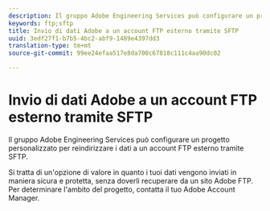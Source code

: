 ```yaml
---
description: Il gruppo Adobe Engineering Services può configurare un progetto personalizzato per reindirizzare i dati a un account FTP esterno tramite SFTP.
keywords: ftp;sftp
title: Invio di dati Adobe a un account FTP esterno tramite SFTP
uuid: 3edf27f1-b7b5-4bc2-abf9-1489e4397dd3
translation-type: tm+mt
source-git-commit: 99ee24efaa517e8da700c67818c111c4aa90dc02

---
```



# Invio di dati Adobe a un account FTP esterno tramite SFTP

Il gruppo Adobe Engineering Services può configurare un progetto personalizzato per reindirizzare i dati a un account FTP esterno tramite SFTP.

Si tratta di un&#39;opzione di valore in quanto i tuoi dati vengono inviati in maniera sicura e protetta, senza doverli recuperare da un sito Adobe FTP. Per determinare l&#39;ambito del progetto, contatta il tuo Adobe Account Manager.
